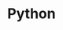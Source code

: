 ---
title: "Python"
layout: programing
permalink: /programing/python/
taxonomy: programing
author_profile: true
sidebar_main: true
sidebar:
    nav: "sidebar"
---